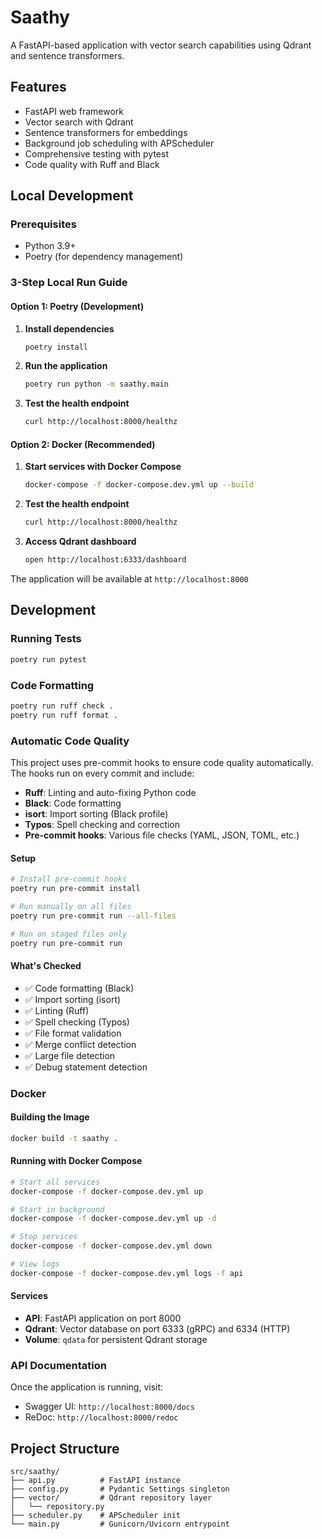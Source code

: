 # Saathy

A FastAPI-based application with vector search capabilities using Qdrant and sentence transformers.

## Features

- FastAPI web framework
- Vector search with Qdrant
- Sentence transformers for embeddings
- Background job scheduling with APScheduler
- Comprehensive testing with pytest
- Code quality with Ruff and Black

## Local Development

### Prerequisites

- Python 3.9+
- Poetry (for dependency management)

### 3-Step Local Run Guide

#### Option 1: Poetry (Development)

1. **Install dependencies**
   ```bash
   poetry install
   ```

2. **Run the application**
   ```bash
   poetry run python -m saathy.main
   ```

3. **Test the health endpoint**
   ```bash
   curl http://localhost:8000/healthz
   ```

#### Option 2: Docker (Recommended)

1. **Start services with Docker Compose**
   ```bash
   docker-compose -f docker-compose.dev.yml up --build
   ```

2. **Test the health endpoint**
   ```bash
   curl http://localhost:8000/healthz
   ```

3. **Access Qdrant dashboard**
   ```bash
   open http://localhost:6333/dashboard
   ```

The application will be available at `http://localhost:8000`

## Development

### Running Tests

```bash
poetry run pytest
```

### Code Formatting

```bash
poetry run ruff check .
poetry run ruff format .
```

### Automatic Code Quality

This project uses pre-commit hooks to ensure code quality automatically. The hooks run on every commit and include:

- **Ruff**: Linting and auto-fixing Python code
- **Black**: Code formatting
- **isort**: Import sorting (Black profile)
- **Typos**: Spell checking and correction
- **Pre-commit hooks**: Various file checks (YAML, JSON, TOML, etc.)

#### Setup

```bash
# Install pre-commit hooks
poetry run pre-commit install

# Run manually on all files
poetry run pre-commit run --all-files

# Run on staged files only
poetry run pre-commit run
```

#### What's Checked

- ✅ Code formatting (Black)
- ✅ Import sorting (isort)
- ✅ Linting (Ruff)
- ✅ Spell checking (Typos)
- ✅ File format validation
- ✅ Merge conflict detection
- ✅ Large file detection
- ✅ Debug statement detection

### Docker

#### Building the Image

```bash
docker build -t saathy .
```

#### Running with Docker Compose

```bash
# Start all services
docker-compose -f docker-compose.dev.yml up

# Start in background
docker-compose -f docker-compose.dev.yml up -d

# Stop services
docker-compose -f docker-compose.dev.yml down

# View logs
docker-compose -f docker-compose.dev.yml logs -f api
```

#### Services

- **API**: FastAPI application on port 8000
- **Qdrant**: Vector database on port 6333 (gRPC) and 6334 (HTTP)
- **Volume**: `qdata` for persistent Qdrant storage

### API Documentation

Once the application is running, visit:
- Swagger UI: `http://localhost:8000/docs`
- ReDoc: `http://localhost:8000/redoc`

## Project Structure

```
src/saathy/
├── api.py          # FastAPI instance
├── config.py       # Pydantic Settings singleton
├── vector/         # Qdrant repository layer
│   └── repository.py
├── scheduler.py    # APScheduler init
└── main.py         # Gunicorn/Uvicorn entrypoint
```